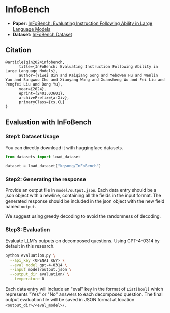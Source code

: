 # InfoBench

- **Paper:** [InFoBench: Evaluating Instruction Following Ability in Large Language Models](https://arxiv.org/pdf/2401.03601.pdf)
- **Dataset:** [InFoBench Dataset](https://huggingface.co/datasets/kqsong/InFoBench)
  
## Citation
```
@article{qin2024infobench,
      title={InFoBench: Evaluating Instruction Following Ability in Large Language Models}, 
      author={Yiwei Qin and Kaiqiang Song and Yebowen Hu and Wenlin Yao and Sangwoo Cho and Xiaoyang Wang and Xuansheng Wu and Fei Liu and Pengfei Liu and Dong Yu},
      year={2024},
      eprint={2401.03601},
      archivePrefix={arXiv},
      primaryClass={cs.CL}
}
```

## Evaluation with InFoBench
### Step1: Dataset Usage
You can directly download it with huggingface datasets.
``` python
from datasets import load_dataset

dataset = load_dataset("kqsong/InFoBench")
```

### Step2: Generating the response
Provide an output file in `model/output.json`.
Each data entry should be a json object with a newline, containing all the fields in the input format.
The generated response should be included in the json object with the new field named `output`.

We suggest using greedy decoding to avoid the randomness of decoding.


### Step3: Evaluation

Evaluate LLM's outputs on decomposed questions. Using GPT-4-0314 by default in this research.
```bash
python evaluation.py \
  --api_key <OPENAI KEY> \
  --eval_model gpt-4-0314 \
  --input model/output.json \
  --output_dir evaluation/ \
  --temperature 0
```

Each data entry will include an "eval" key in the format of ```List[bool]``` which represents "Yes" or "No" answers to each decomposed question.
The final output evaluation file will be saved in JSON format at location ```<output_dir>/<eval_model>/```.
